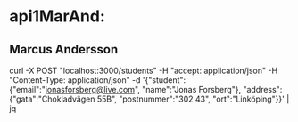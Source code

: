 # api1MarAnd:
## Marcus Andersson

curl -X POST "localhost:3000/students" -H "accept: application/json" -H "Content-Type: application/json" -d '{"student":{"email":"jonasforsberg@live.com", "name":"Jonas Forsberg"}, "address":{"gata":"Chokladvägen 55B", "postnummer":"302 43", "ort":"Linköping"}}' | jq